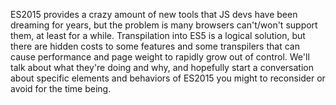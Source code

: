 ES2015 provides a crazy amount of new tools that JS devs have been dreaming for years, but the problem is many browsers can't/won't support them, at least for a while. Transpilation into ES5 is a logical solution, but there are hidden costs to some features and some transpilers that can cause performance and page weight to rapidly grow out of control. We'll talk about what they're doing and why, and hopefully start a conversation about specific elements and behaviors of ES2015 you might to reconsider or avoid for the time being.
